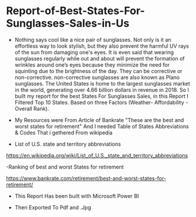 # Report-of-Best-States-For-Sunglasses-Sales-in-Us

- Nothing says cool like a nice pair of sunglasses. Not only is it an effortless way to look stylish, but they also prevent the harmful UV rays of the sun from damaging one's eyes. It is even said that wearing sunglasses regularly while out and about will prevent the formation of wrinkles around one’s eyes because they minimize the need for squinting due to the brightness of the day. They can be corrective or non-corrective. non-corrective sunglasses are also known as Plano sunglasses. The United States is home to the largest sunglasses market in the world, generating over 4.66 billion dollars in revenue in 2018. So I built my report for the best States For Sunglasses Sales, in this Report I Filtered Top 10 States. Based on three Factors (Weather- Affordability - Overall Rank).

- My Resources were From Article of Bankrate "These are the best and worst states for retirement" And I needed Table of States Abbreviations & Codes That i gethered From wikipedia

- List of U.S. state and territory abbreviations

<https://en.wikipedia.org/wiki/List_of_U.S._state_and_territory_abbreviations>

-Ranking of best and worst States for retirement

<https://www.bankrate.com/retirement/best-and-worst-states-for-retirement/>

- This Report Has been built with Microsoft Power BI

- Then Exported To Pdf and .Jpg
